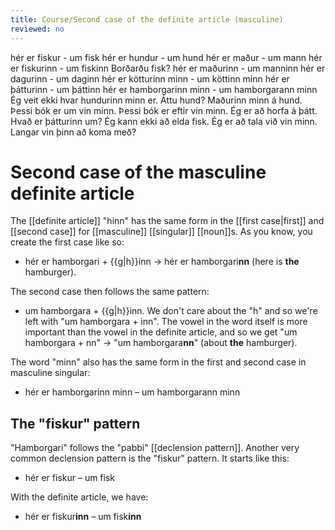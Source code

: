 ```yaml
---
title: Course/Second case of the definite article (masculine)
reviewed: no
---
```

<vocabulary>
hér er fiskur - um fisk
hér er hundur - um hund
hér er maður - um mann
hér er fiskurinn - um fiskinn
Borðarðu fisk?
hér er maðurinn - um manninn
hér er dagurinn - um daginn
hér er kötturinn minn - um köttinn minn
hér er þátturinn - um þáttinn
hér er hamborgarinn minn - um hamborgarann minn
<!-- Köttinn minn langar að borða hamborgarann minn. -->
Ég veit ekki hvar hundurinn minn er.
Áttu hund?
Maðurinn minn á hund.
Þessi bók er um vin minn.
Þessi bók er eftir vin minn.
Ég er að horfa á þátt.
Hvað er þátturinn um?
Ég kann ekki að elda fisk.
Ég er að tala við vin minn.
Langar vin þinn að koma með?
</vocabulary>

# Second case of the masculine definite article

The [[definite article]] "hinn" has the same form in the [[first case|first]] and [[second case]] for [[masculine]] [[singular]] [[noun]]s. As you know, you create the first case like so:
* hér er hamborgari + {{g|h}}inn -> hér er hamborgari**nn** (here is **the** hamburger).

The second case then follows the same pattern:
* um hamborgara + {{g|h}}inn. We don't care about the "h" and so we're left with "um hamborgara + inn". The vowel in the word itself is more important than the vowel in the definite article, and so we get "um hamborgara + nn" -> "um hamborgara**nn**" (about **the** hamburger).

The word "minn" also has the same form in the first and second case in masculine singular:
* hér er hamborgarinn minn – um hamborgarann minn

## The "fiskur" pattern

"Hamborgari" follows the "pabbi" [[declension pattern]].
Another very common declension pattern is the "fiskur" pattern. It starts like this:
* hér er fiskur – um fisk

With the definite article, we have:
* hér er fiskur**inn** – um fisk**inn**
